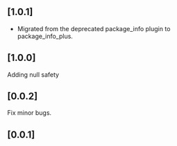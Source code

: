 ## [1.0.1]

- Migrated from the deprecated package_info plugin to package_info_plus.

## [1.0.0]

Adding null safety

## [0.0.2]

Fix minor bugs.

## [0.0.1] 
